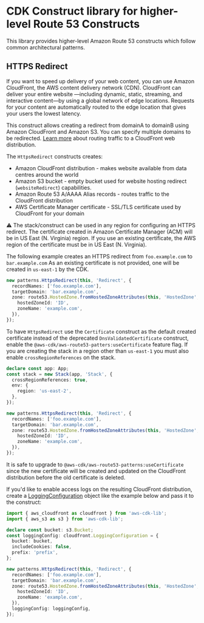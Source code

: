 # CDK Construct library for higher-level Route 53 Constructs


This library provides higher-level Amazon Route 53 constructs which follow common
architectural patterns.

## HTTPS Redirect

If you want to speed up delivery of your web content, you can use Amazon CloudFront,
the AWS content delivery network (CDN). CloudFront can deliver your entire website
—including dynamic, static, streaming, and interactive content—by using a global
network of edge locations. Requests for your content are automatically routed to the
edge location that gives your users the lowest latency.

This construct allows creating a redirect from domainA to domainB using Amazon
CloudFront and Amazon S3. You can specify multiple domains to be redirected.
[Learn more](https://docs.aws.amazon.com/Route53/latest/DeveloperGuide/routing-to-cloudfront-distribution.html) about routing traffic to a CloudFront web distribution.

The `HttpsRedirect` constructs creates:

* Amazon CloudFront distribution - makes website available from data centres
  around the world
* Amazon S3 bucket - empty bucket used for website hosting redirect (`websiteRedirect`) capabilities.
* Amazon Route 53 A/AAAA Alias records - routes traffic to the CloudFront distribution
* AWS Certificate Manager certificate - SSL/TLS certificate used by
  CloudFront for your domain

⚠️ The stack/construct can be used in any region for configuring an HTTPS redirect.
The certificate created in Amazon Certificate Manager (ACM) will be in US East (N. Virginia)
region. If you use an existing certificate, the AWS region of the certificate
must be in US East (N. Virginia).

The following example creates an HTTPS redirect from `foo.example.com` to `bar.example.com`
As an existing certificate is not provided, one will be created in `us-east-1` by the CDK.

```ts
new patterns.HttpsRedirect(this, 'Redirect', {
  recordNames: ['foo.example.com'],
  targetDomain: 'bar.example.com',
  zone: route53.HostedZone.fromHostedZoneAttributes(this, 'HostedZone', {
    hostedZoneId: 'ID',
    zoneName: 'example.com',
  }),
});
```

To have `HttpsRedirect` use the `Certificate` construct as the default
created certificate instead of the deprecated `DnsValidatedCertificate`
construct, enable the `@aws-cdk/aws-route53-patters:useCertificate`
feature flag. If you are creating the stack in a region other than `us-east-1`
you must also enable `crossRegionReferences` on the stack.

```ts
declare const app: App;
const stack = new Stack(app, 'Stack', {
  crossRegionReferences: true,
  env: {
    region: 'us-east-2',
  },
});

new patterns.HttpsRedirect(this, 'Redirect', {
  recordNames: ['foo.example.com'],
  targetDomain: 'bar.example.com',
  zone: route53.HostedZone.fromHostedZoneAttributes(this, 'HostedZone', {
    hostedZoneId: 'ID',
    zoneName: 'example.com',
  }),
});
```

It is safe to upgrade to `@aws-cdk/aws-route53-patterns:useCertificate` since
the new certificate will be created and updated on the CloudFront distribution
before the old certificate is deleted.

If you'd like to enable access logs on the resulting CloudFront distribution, create a [LoggingConfiguration](https://docs.aws.amazon.com/cdk/api/v2/docs/aws-cdk-lib.aws_cloudfront.LoggingConfiguration.html) object like the example below and pass it to the construct:

```ts
import { aws_cloudfront as cloudfront } from 'aws-cdk-lib';
import { aws_s3 as s3 } from 'aws-cdk-lib';

declare const bucket: s3.Bucket;
const loggingConfig: cloudfront.LoggingConfiguration = {
  bucket: bucket,
  includeCookies: false,
  prefix: 'prefix',
};

new patterns.HttpsRedirect(this, 'Redirect', {
  recordNames: ['foo.example.com'],
  targetDomain: 'bar.example.com',
  zone: route53.HostedZone.fromHostedZoneAttributes(this, 'HostedZone', {
    hostedZoneId: 'ID',
    zoneName: 'example.com',
  }),
  loggingConfig: loggingConfig,
});
```
